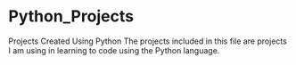 # Python_Projects
Projects Created Using Python
The projects included in this file are projects I am using in learning to code using the Python language.
